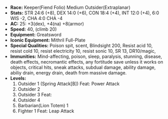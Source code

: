 - **Race:** Keeper(Fiend Folio) Medium Outsider(Extraplanar)
- **Stats:** STR 24:6 (+8), DEX 14:0 (+6), CON 18:4 (+4), INT 12:0 (+4), 6:0 WIS -2, CHA 4:0 CHA -4
- **AC:** 25: +3(dex), +4(na) +8(armor) 
- **Speed:** 40, (climb 20)
- **Equipment:** Greatsword
- **Iconic Equipment:** Mithril Full-Plate
- **Special Qualities:** Poison spit, scent, Blindsight 200, Resist acid 10, resist cold 10, resist electricity 10, resist sonic 10, SR 13, DR10/magic, 
- **Immunities:** Mind-affecting, poison, sleep, paralysis, stunning, disease, death effects, necromantic effects, any fortitude save unless it works on objects, critical hits, sneak attacks, subdual damage, ability damage, abiliy drain, energy drain, death from massive damage. 
- **Levels:** 
  1. Outsider 1 (Spring Attack[B]) Feat: Power Attack
  2. Outsider 2
  3. Outsider 3 Feat:
  4. Outsider 4
  5. Barbarian(Lion Totem) 1
  6. Fighter 1 Feat: Leap Attack

